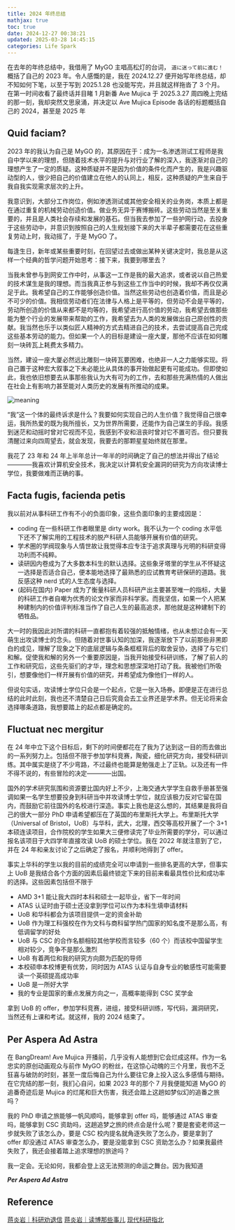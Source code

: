 ```yaml
---
title: 2024 年终总结
mathjax: true
toc: true
date: 2024-12-27 00:38:21
updated: 2025-03-28 14:45:15
categories: Life Spark
---
```


在去年的年终总结中，我借用了 MyGO 主唱高松灯的台词， `道に迷って前に進む！` 概括了自己的 2023 年。令人感慨的是，我在 2024.12.27 便开始写年终总结，却不知如何下笔，以至于写到 2025.1.28 也没能写完，并且就这样拖沓了 3 个月。在第一时间收看了最终话并目睹 1 月新番 Ave Mujica 于 2025.3.27 周四晚上完结的那一刻，我却突然文思泉涌，并决定以 Ave Mujica Episode 各话的标题概括自己的 2024，甚至是 2025 年

<!--more-->

## Quid faciam?

2023 年的我认为自己是 MyGO 的，其原因在于：成为一名渗透测试工程师是我自中学以来的理想，但随着技术水平的提升与对行业了解的深入，我逐渐对自己的理想产生了一定的质疑。这种质疑并不是因为价值的条件化而产生的，我是兴趣驱动型的人，很少把自己的价值建立在他人的认同上，相反，这种质疑的产生来自于我自我实现需求层次的上升。

我意识到，大部分工作岗位，例如渗透测试或其他安全相关的业务岗，本质上都是在通过重复的机械劳动创造价值。做业务无异于赛博搬砖。这些劳动当然是至关重要的，并且是人类社会存续和发展的基石。但当我去参加了一些护网行动，去投身于这些劳动中，并意识到按照自己的人生规划接下来的大半辈子都需要花在这些重复劳动上时，我动摇了，于是 MyGO 了。

每逢生日，新年或某些重要时刻，在回望过去或做出某种关键决定时，我总是从这样一个经典的哲学问题开始思考：接下来，我要到哪里去？

当我未曾参与到网安工作中时，从事这一工作是我的最大追求，或者说以自己热爱的技术谋生是我的理想。而当我真正参与到这些工作当中的时候，我却不再仅仅满足于此。我希望自己的工作能够创造价值。当然这些劳动也创造着价值，而且是必不可少的价值。我相信劳动者们在法律与人格上是平等的，但劳动不会是平等的，劳动所创造的价值从来都不是均等的，我希望进行高价值的劳动，我希望去做那些能为整个行业的发展带来帮助的工作，我希望去为人类的发展做出自己原创性的贡献。我当然也乐于以类似匠人精神的方式去精进自己的技术，去尝试提高自己完成这些基本劳动的能力。但如果一个人的目标是建设一座大厦，那他不应该在如何雕刻一块砖瓦上耗费太多精力。

当然，建设一座大厦必然远比雕刻一块砖瓦要困难，也绝非一人之力能够实现。将自己置于这种宏大叙事之下未必能比从具体的事开始做起更有可能成功。但即使如此，我也依旧想要去从事那些我认为大有可为的工作，去和那些充满热情的人做出在社会上有影响力甚至能对人类历史的发展有所推动的成果。

![meaning](../../images/LifeBlog/2024%20年终总结/meaning.png)

“我”这一个体的最终诉求是什么？我要如何实现自己的人生价值？我觉得自己很幸运，我所热爱的既为我所擅长，又为世界所需要，还能作为自己谋生的手段。我感到迷茫和动摇时曾对它视而不见，我感到不安和沮丧时曾对它不置可否。但只要我清醒过来向四周望去，就会发现，我要去的那颗星星始终就在那里。

我花了 23 年和 24 年上半年总计一年半的时间确定了自己的想法并得出了结论————我喜欢计算机安全技术，我决定以计算机安全漏洞的研究为方向攻读博士学位，我要做难而正确的事。

## Facta fugis, facienda petis

我以前对从事科研工作有不小的负面印象，这些负面印象的主要成因是：

- coding 在一些科研工作者眼里是 dirty work。我不认为一个 coding 水平低下还不了解实用的工程技术的脱产科研人员能够开展有价值的研究。
- 学术圈的学阀现象与人情世故让我觉得本应专注于追求真理与光明的科研变得功利而不纯粹。
- 读研因内卷成为了大多数本科生的默认选择。这些象牙塔里的学生从不怀疑这一选择是否适合自己，便本能地选择了最熟悉的应试教育考研保研的道路。我反感这种 nerd 式的人生态度与选择。
- (起码在国内) Paper 成为了衡量科研人员科研产出主要甚至唯一的指标，大量的科研工作者自嘲为优秀的论文作家而非科学家。而我坚信，如果一个人把某种建制内的价值评判标准当作了自己人生的最高追求，那他就是这种建制下的牺牲品。

大一时的我因此对所谓的科研一直都抱有着较强的抵触情绪，也从未想过会有一天萌生出攻读博士的念头。但随着对世事认知的加深，我逐渐放下了以前那些非黑即白的成见，理解了现象之下的底层逻辑与条条框框背后的取舍妥协，选择了与它们和解。促使我和解的另外一个重要原因是，当我开始接受科研训练，了解了前人的工作和研究后，这些先驱们的才华，理念和思想深深地打动了我。我被他们所吸引，想要像他们一样开展有价值的研究，并希望成为像他们一样的人。

但说句实话，攻读博士学位只会是一个起点，它是一张入场券。即便是正在进行总结的此时此刻，我也还不清楚自己日后究竟会去工业界还是学术界。但无论将来会选择哪条道路，我想要踏上的起点都是确定的。

## Fluctuat nec mergitur

在 24 年中立下这个目标后，剩下的时间便都花在了我为了达到这一目的而去做出的一系列努力上。包括但不限于参加学科竞赛，陶瓷，细化研究方向，接受科研训练。其中属实是绕了不少弯路，不过最终也能算是勉强走上了正轨。以及还有一件不得不说的，有些冒险的决定————出国。

国外的学术研究氛围和资源要比国内好上不少，上海交通大学学生自救手册甚至强调如果一名学生想要投身到科研当中并攻读博士学位，就应该极力反对它留在国内，而鼓励它前往国外的名校进行深造。事实上我也是这么想的，其结果是我将自己的很大一部分 PhD 申请希望都压在了英国的布里斯托大学上。布里斯托大学（Universal of Bristol，UoB）与华科，武大，北理，西交等高校开展了一个 3+1 本硕连读项目，合作院校的学生如果大三便修读完了毕业所需要的学分，可以通过报名该项目于大四学年直接攻读 UoB 的硕士学位。我在 2022 年就注意到了它，并在 24 年和亲友讨论了之后确定了报名，并顺利地得到了 offer。

事实上华科的学生以我的目前的成绩完全可以申请到一些排名更高的大学，但事实上 UoB 是我结合各个方面的因素后最终锁定下来的目前来看最具性价比和成功率的选择。这些因素包括但不限于

- AMD 3+1 能让我大四时本科和硕士一起毕业，省下一年时间
- ATAS 认证时由于硕士还没拿到学位可以作为本科生填申请材料
- UoB 和华科都会为该项目提供一定的资金补助
- UoB 作为理工科强校在作为文科与商科留学热门国家的知名度不是那么高，有低调留学的好处
- UoB 与 CSC 的合作名额相较其他学校而言较多（60 个）而该校中国留学生相对较少，竞争不是那么激烈
- UoB 有着两位和我的研究方向颇为匹配的导师
- 本校硕申本校博更有优势，同时因为 ATAS 认证与自身专业的敏感性可能需要读一个英硕提高成功率
- UoB 是一所好大学
- 我的专业是国家的重点发展方向之一，高概率能得到 CSC 奖学金

拿到 UoB 的 offer，参加学科竞赛，进组，接受科研训练，写代码，漏洞研究，当然还有上课和考试。就这样，我的 2024 结束了。

## Per Aspera Ad Astra

在 BangDream! Ave Mujica 开播前，几乎没有人能想到它会烂成这样。作为一名忠实的原创动画观众与前作 MyGO 的粉丝，在这惊心动魄的三个月里，我也不乏狂喜与破防的时刻，甚至一度后悔自己为什么要往它身上投入这么多感情与期待。在它完结的那一刻，我扪心自问，如果 2023 年的那个 7 月我便能知道 MyGO 的追番奇迹后是 Mujica 的烂尾和巨大伤害，我还会踏上这趟如梦似幻的追番之旅吗？

我的 PhD 申请之旅能够一帆风顺吗，能够拿到 offer 吗，能够通过 ATAS 审查吗，能够拿到 CSC 资助吗，这趟追梦之旅的终点会是什么呢？要是套瓷老师这一步就失败了该怎么办，要是 CSC 校内提名就角逐失败了怎么办，要是拿到了 offer 却没通过 ATAS 审查怎么办，要是没能拿到 CSC 资助怎么办？如果我最终失败了，我还会接着踏上追求理想的旅途吗？

我一定会。无论如何，我都会登上这无法预测的命运之舞台。因为我知道

***Per Aspera Ad Astra***

## Reference

[蒋炎岩｜科研劝退信](https://jyywiki.cn/Letter.md)
[蒋炎岩｜读博那些事儿](https://zhuanlan.zhihu.com/p/82579410)
[现代科研指北](https://yufree.github.io/sciguide/index.html)
